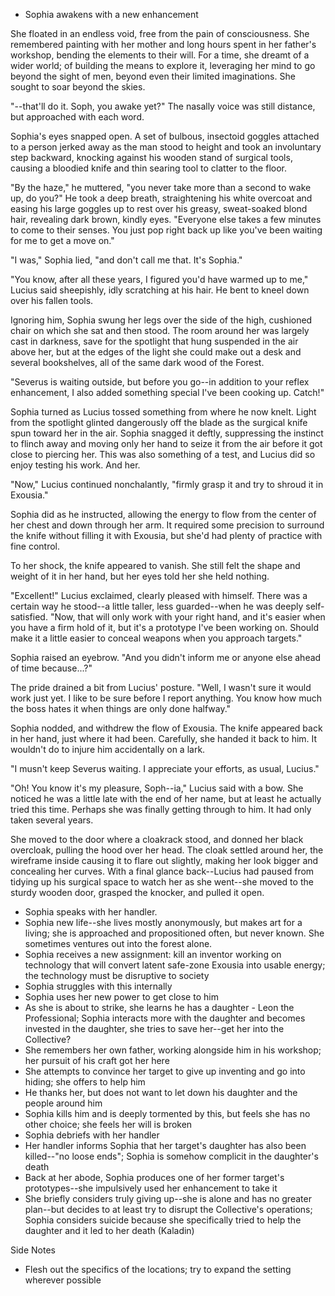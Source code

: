 - Sophia awakens with a new enhancement

She floated in an endless void, free from the pain of consciousness. She remembered painting with her mother and long hours spent in her father's workshop, bending the elements to their will. For a time, she dreamt of a wider world; of building the means to explore it, leveraging her mind to go beyond the sight of men, beyond even their limited imaginations. She sought to soar beyond the skies.

"--that'll do it. Soph, you awake yet?" The nasally voice was still distance, but approached with each word.

Sophia's eyes snapped open. A set of bulbous, insectoid goggles attached to a person jerked away as the man stood to height and took an involuntary step backward, knocking against his wooden stand of surgical tools, causing a bloodied knife and thin searing tool to clatter to the floor.

"By the haze," he muttered, "you never take more than a second to wake up, do you?" He took a deep breath, straightening his white overcoat and easing his large goggles up to rest over his greasy, sweat-soaked blond hair, revealing dark brown, kindly eyes. "Everyone else takes a few minutes to come to their senses. You just pop right back up like you've been waiting for me to get a move on."

"I was," Sophia lied, "and don't call me that. It's Sophia."

"You know, after all these years, I figured you'd have warmed up to me," Lucius said sheepishly, idly scratching at his hair. He bent to kneel down over his fallen tools.

Ignoring him, Sophia swung her legs over the side of the high, cushioned chair on which she sat and then stood. The room around her was largely cast in darkness, save for the spotlight that hung suspended in the air above her, but at the edges of the light she could make out a desk and several bookshelves, all of the same dark wood of the Forest.

"Severus is waiting outside, but before you go--in addition to your reflex enhancement, I also added something special I've been cooking up. Catch!"

Sophia turned as Lucius tossed something from where he now knelt. Light from the spotlight glinted dangerously off the blade as the surgical knife spun toward her in the air. Sophia snagged it deftly, suppressing the instinct to flinch away and moving only her hand to seize it from the air before it got close to piercing her. This was also something of a test, and Lucius did so enjoy testing his work. And her.

"Now," Lucius continued nonchalantly, "firmly grasp it and try to shroud it in Exousia."

Sophia did as he instructed, allowing the energy to flow from the center of her chest and down through her arm. It required some precision to surround the knife without filling it with Exousia, but she'd had plenty of practice with fine control.

To her shock, the knife appeared to vanish. She still felt the shape and weight of it in her hand, but her eyes told her she held nothing.

"Excellent!" Lucius exclaimed, clearly pleased with himself. There was a certain way he stood--a little taller, less guarded--when he was deeply self-satisfied. "Now, that will only work with your right hand, and it's easier when you have a firm hold of it, but it's a prototype I've been working on. Should make it a little easier to conceal weapons when you approach targets."

Sophia raised an eyebrow. "And you didn't inform me or anyone else ahead of time because...?"

The pride drained a bit from Lucius' posture. "Well, I wasn't sure it would work just yet. I like to be sure before I report anything. You know how much the boss hates it when things are only done halfway."

Sophia nodded, and withdrew the flow of Exousia. The knife appeared back in her hand, just where it had been. Carefully, she handed it back to him. It wouldn't do to injure him accidentally on a lark.

"I musn't keep Severus waiting. I appreciate your efforts, as usual, Lucius."

"Oh! You know it's my pleasure, Soph--ia," Lucius said with a bow. She noticed he was a little late with the end of her name, but at least he actually tried this time. Perhaps she was finally getting through to him. It had only taken several years.

She moved to the door where a cloakrack stood, and donned her black overcloak, pulling the hood over her head. The cloak settled around her, the wireframe inside causing it to flare out slightly, making her look bigger and concealing her curves. With a final glance back--Lucius had paused from tidying up his surgical space to watch her as she went--she moved to the sturdy wooden door, grasped the knocker, and pulled it open.

- Sophia speaks with her handler.
- Sophia new life--she lives mostly anonymously, but makes art for a living; she is approached and propositioned often, but never known. She sometimes ventures out into the forest alone.
- Sophia receives a new assignment: kill an inventor working on technology that will convert latent safe-zone Exousia into usable energy; the technology must be disruptive to society
- Sophia struggles with this internally
- Sophia uses her new power to get close to him
- As she is about to strike, she learns he has a daughter - Leon the Professional; Sophia interacts more with the daughter and becomes invested in the daughter, she tries to save her--get her into the Collective?
- She remembers her own father, working alongside him in his workshop; her pursuit of his craft got her here
- She attempts to convince her target to give up inventing and go into hiding; she offers to help him
- He thanks her, but does not want to let down his daughter and the people around him
- Sophia kills him and is deeply tormented by this, but feels she has no other choice; she feels her will is broken
- Sophia debriefs with her handler
- Her handler informs Sophia that her target's daughter has also been killed--"no loose ends"; Sophia is somehow complicit in the daughter's death
- Back at her abode, Sophia produces one of her former target's prototypes--she impulsively used her enhancement to take it
- She briefly considers truly giving up--she is alone and has no greater plan--but decides to at least try to disrupt the Collective's operations; Sophia considers suicide because she specifically tried to help the daughter and it led to her death (Kaladin)

Side Notes
- Flesh out the specifics of the locations; try to expand the setting wherever possible
